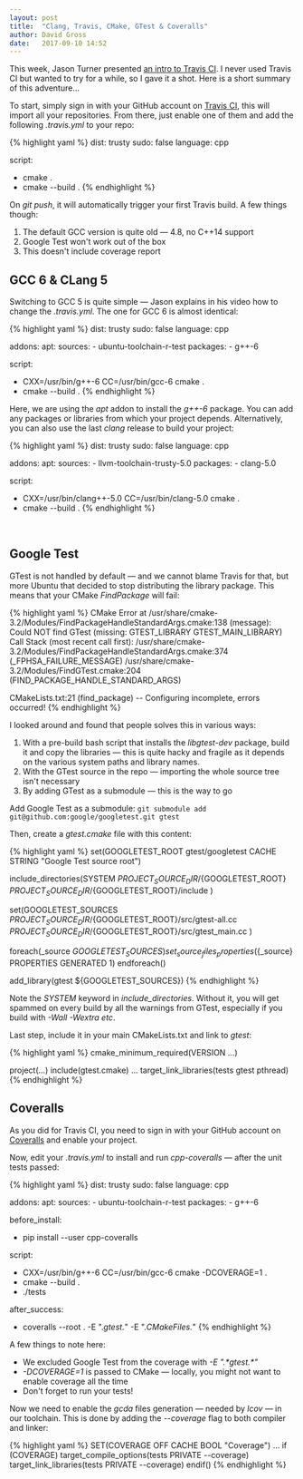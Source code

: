 ```yaml
---
layout: post
title:  "Clang, Travis, CMake, GTest & Coveralls"
author: David Gross
date:   2017-09-10 14:52
---
```


This week, Jason Turner presented [an intro to Travis CI](https://www.youtube.com/watch?v=3ulKzD2cmSw). I never used Travis CI but wanted to try for a while, so I
gave it a shot. Here is a short summary of this adventure...

To start, simply sign in with your GitHub account on [Travis CI](https://travis-ci.org/), this will import all your repositories. From there, just enable one of them 
and add the following *.travis.yml* to your repo:

{% highlight yaml %}
dist: trusty
sudo: false
language: cpp
  
script:
  - cmake .
  - cmake --build .
{% endhighlight  %}

On *git push*, it will automatically trigger your first Travis build. A few things though:

  1. The default GCC version is quite old &mdash; 4.8, no C++14 support
  2. Google Test won't work out of the box
  3. This doesn't include coverage report



GCC 6 & CLang 5
---------------
Switching to GCC 5 is quite simple &mdash; Jason explains in his video how to change the *.travis.yml*. The one for GCC 6 is almost identical:

{% highlight yaml %}
dist: trusty
sudo: false
language: cpp

addons:
  apt:
    sources:
      - ubuntu-toolchain-r-test
    packages:
      - g++-6 

script:
  - CXX=/usr/bin/g++-6 CC=/usr/bin/gcc-6 cmake .
  - cmake --build . 
{% endhighlight  %}

Here, we are using the *apt* addon to install the *g++-6* package. You can add any packages or libraries from which your project depends. Alternatively, 
you can also use the last *clang* release to build your project:

{% highlight yaml %}
dist: trusty
sudo: false
language: cpp

addons:
  apt:
    sources:
      - llvm-toolchain-trusty-5.0
    packages:
      - clang-5.0

script:
  - CXX=/usr/bin/clang++-5.0 CC=/usr/bin/clang-5.0 cmake .
  - cmake --build . 
{% endhighlight  %}
<br />



Google Test
-----------
GTest is not handled by default &mdash; and we cannot blame Travis for that, but more Ubuntu that decided to stop distributing the library package. This means that your
CMake *FindPackage* will fail:

{% highlight yaml %}
CMake Error at /usr/share/cmake-3.2/Modules/FindPackageHandleStandardArgs.cmake:138 (message):
  Could NOT find GTest (missing: GTEST_LIBRARY GTEST_MAIN_LIBRARY)
Call Stack (most recent call first):
  /usr/share/cmake-3.2/Modules/FindPackageHandleStandardArgs.cmake:374 (_FPHSA_FAILURE_MESSAGE)
  /usr/share/cmake-3.2/Modules/FindGTest.cmake:204 (FIND_PACKAGE_HANDLE_STANDARD_ARGS)

  CMakeLists.txt:21 (find_package)
-- Configuring incomplete, errors occurred!
{% endhighlight  %}

I looked around and found that people solves this in various ways:

 1. With a pre-build bash script that installs the *libgtest-dev* package, build it and copy the libraries &mdash; this is quite hacky and fragile as it depends on the various system paths and library names.
 2. With the GTest source in the repo &mdash; importing the whole source tree isn't necessary
 3. By adding GTest as a submodule &mdash; this is the way to go


Add Google Test as a submodule: 
```git submodule add git@github.com:google/googletest.git gtest```

Then, create a *gtest.cmake* file with this content:

{% highlight yaml %}
set(GOOGLETEST_ROOT gtest/googletest CACHE STRING "Google Test source root")

include_directories(SYSTEM
    ${PROJECT_SOURCE_DIR}/${GOOGLETEST_ROOT}
    ${PROJECT_SOURCE_DIR}/${GOOGLETEST_ROOT}/include
    )

set(GOOGLETEST_SOURCES
    ${PROJECT_SOURCE_DIR}/${GOOGLETEST_ROOT}/src/gtest-all.cc
    ${PROJECT_SOURCE_DIR}/${GOOGLETEST_ROOT}/src/gtest_main.cc
    )

foreach(_source ${GOOGLETEST_SOURCES})
    set_source_files_properties(${_source} PROPERTIES GENERATED 1)
endforeach()

add_library(gtest ${GOOGLETEST_SOURCES})
{% endhighlight  %}

Note the *SYSTEM* keyword in *include_directories*. Without it, you will get spammed on every build by all the warnings from GTest, especially if you build with *-Wall -Wextra etc*. 

Last step, include it in your main CMakeLists.txt and link to *gtest*:

{% highlight yaml %}
cmake_minimum_required(VERSION ...)

project(...)
include(gtest.cmake)
...
target_link_libraries(tests gtest pthread)
{% endhighlight  %}



Coveralls
---------
As you did for Travis CI, you need to sign in with your GitHub account on [Coveralls](http://coveralls.io/) and enable your project. 

Now, edit your *.travis.yml* to install and run *cpp-coveralls* &mdash; after the unit tests passed:

{% highlight yaml %}
dist: trusty
sudo: false
language: cpp

addons:
  apt:
    sources:
      - ubuntu-toolchain-r-test
    packages:
      - g++-6

before_install:
  - pip install --user cpp-coveralls

script:
  - CXX=/usr/bin/g++-6 CC=/usr/bin/gcc-6 cmake -DCOVERAGE=1 .
  - cmake --build . 
  - ./tests

after_success:
  - coveralls --root . -E ".*gtest.*" -E ".*CMakeFiles.*" 
{% endhighlight  %}

A few things to note here:
  * We excluded Google Test from the coverage with *-E ".\*gtest.\*"*
  * *-DCOVERAGE=1* is passed to CMake &mdash; locally, you might not want to enable coverage all the time
  * Don't forget to run your tests!

Now we need to enable the *gcda* files generation &mdash; needed by *lcov* &mdash; in our toolchain. This is done by adding
the *--coverage* flag to both compiler and linker:

{% highlight yaml %}
SET(COVERAGE OFF CACHE BOOL "Coverage")
...
if (COVERAGE)
    target_compile_options(tests PRIVATE --coverage)
    target_link_libraries(tests PRIVATE --coverage)
endif()
{% endhighlight  %}


